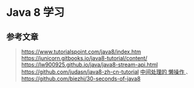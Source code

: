 # Java 8 学习
## 参考文章
> https://www.tutorialspoint.com/java8/index.htm
https://junicorn.gitbooks.io/java8-tutorial/content/
https://lw900925.github.io/java/java8-stream-api.html
https://github.com/judasn/java8-zh-cn-tutorial
[中间处理的 懒操作 ](https://blog.csdn.net/dm_vincent/article/details/40503685)、
https://github.com/biezhi/30-seconds-of-java8